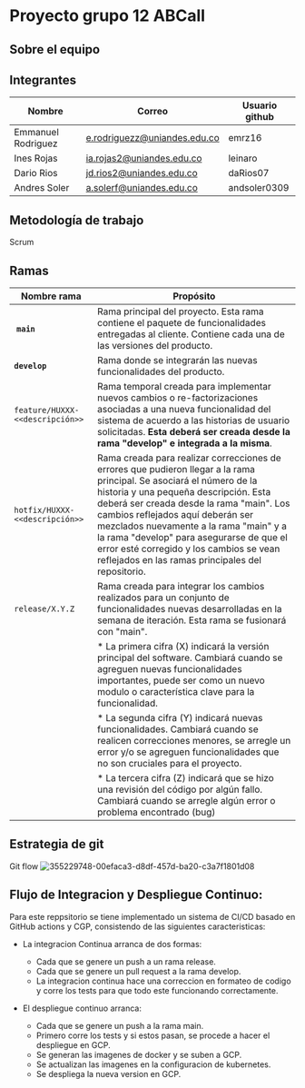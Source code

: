 # Proyecto grupo 12 ABCall

## Sobre el equipo

## Integrantes
| Nombre  | Correo                | Usuario github              | 
|---------|-----------------------| --------------------------- | 
| Emmanuel Rodriguez    | e.rodriguezz@uniandes.edu.co      | emrz16 |
| Ines Rojas   | ia.rojas2@uniandes.edu.co    | leinaro |
| Dario Rios | jd.rios2@uniandes.edu.co    | daRios07 |
| Andres Soler   | a.solerf@uniandes.edu.co     | andsoler0309 |


## Metodología de trabajo
Scrum

## Ramas
Nombre rama | Propósito
-- | --
 **`main`**|  Rama principal del proyecto. Esta rama contiene el paquete de funcionalidades entregadas al cliente. Contiene cada una de las versiones del producto.
**`develop`**| Rama donde se integrarán las nuevas funcionalidades del producto.
`feature/HUXXX-<<descripción>>` | Rama temporal creada para implementar nuevos cambios o re-factorizaciones asociadas a una nueva funcionalidad del sistema de acuerdo a las historias de usuario solicitadas. **Esta deberá ser creada desde la rama "develop" e integrada a la misma**.
`hotfix/HUXXX-<<descripción>>` | Rama creada para realizar correcciones de errores que pudieron llegar a la rama principal. Se asociará el número de la historia y una pequeña descripción. Esta deberá ser creada desde la rama "main". Los cambios reflejados aquí deberán ser mezclados nuevamente a la rama "main" y a la rama "develop" para asegurarse de que el error esté corregido y los cambios se vean reflejados en las ramas principales del repositorio.
`release/X.Y.Z` | Rama creada para integrar los cambios realizados para un conjunto de funcionalidades nuevas desarrolladas en la semana de iteración. Esta rama se fusionará con "main". |
|| * La primera cifra (X) indicará la versión principal del software. Cambiará cuando se agreguen nuevas funcionalidades importantes, puede ser como un nuevo modulo o característica clave para la funcionalidad.
|| * La segunda cifra (Y) indicará nuevas funcionalidades. Cambiará cuando se realicen correcciones menores, se arregle un error y/o se agreguen funcionalidades que no son cruciales para el proyecto.
|| * La tercera cifra (Z) indicará que se hizo una revisión del código por algún fallo. Cambiará cuando se arregle algún error o problema encontrado (bug)

## Estrategia de git
Git flow
![355229748-00efaca3-d8df-457d-ba20-c3a7f1801d08](https://github.com/user-attachments/assets/78a0c59b-4e54-4f50-b43e-6994adfe977c)


## Flujo de Integracion y Despliegue Continuo:
Para este reppsitorio se tiene implementado un sistema de CI/CD basado en GitHub actions y CGP, consistendo de las siguientes caracteristicas:

- La integracion Continua arranca de dos formas:
  - Cada que se genere un push a un rama release.
  - Cada que se genere un pull request a la rama develop.
  - La integracion continua hace una correccion en formateo de codigo y corre los tests para que todo este funcionando correctamente.

- El despliegue continuo arranca:
  - Cada que se genere un push a la rama main.
  - Primero corre los tests y si estos pasan, se procede a hacer el despliegue en GCP.
  - Se generan las imagenes de docker y se suben a GCP.
  - Se actualizan las imagenes en la configuracion de kubernetes.
  - Se despliega la nueva version en GCP.
